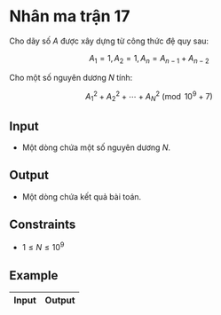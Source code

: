 # Nhân ma trận 17

Cho dãy số $A$ được xây dựng từ công thức đệ quy sau:

$$
A_1=1, A_2=1, A_n=A_{n-1}+A_{n-2}
$$

Cho một số nguyên dương $N$ tính:

$$
A_1^2+A_2^2+\cdots +A_N^2\pmod{10^9+7}
$$

## Input

- Một dòng chứa một số nguyên dương $N$.

## Output

- Một dòng chứa kết quả bài toán.

## Constraints

- $1\le N\le 10^9$

## Example

|Input|Output|
|-|-|
